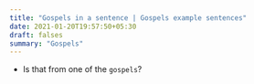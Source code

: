 ```yaml
---
title: "Gospels in a sentence | Gospels example sentences"
date: 2021-01-20T19:57:50+05:30
draft: falses
summary: "Gospels"
---
```

- Is that from one of the `gospels`?
                 
